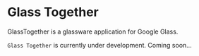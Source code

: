 Glass Together
========

GlassTogether is a glassware application for Google Glass.

`Glass Together` is currently under development.
Coming soon...
